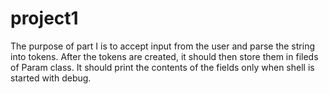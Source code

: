 # project1
The purpose of part I is to accept input from the user and parse the string into tokens. After the tokens are created, it should then store them in fileds of Param class. It should print the contents of the fields only when shell is started with debug.
